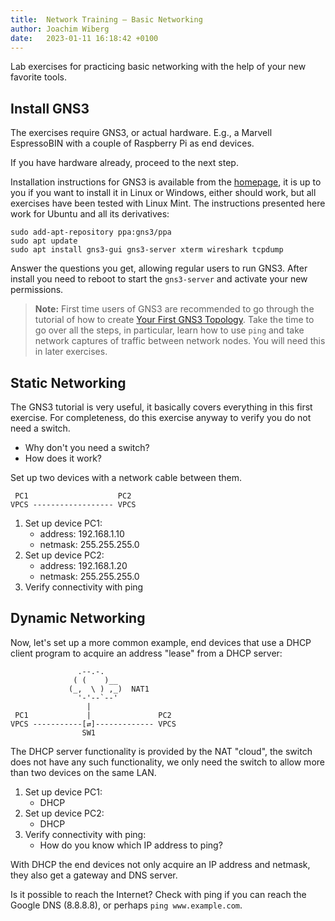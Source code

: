 ```yaml
---
title:  Network Training — Basic Networking
author: Joachim Wiberg
date:   2023-01-11 16:18:42 +0100
---
```


Lab exercises for practicing basic networking with the help of your new
favorite tools.

<!-- more -->

## Install GNS3

The exercises require GNS3, or actual hardware.  E.g., a Marvell
EspressoBIN with a couple of Raspberry Pi as end devices.

If you have hardware already, proceed to the next step.

Installation instructions for GNS3 is available from the [homepage][0],
it is up to you if you want to install it in Linux or Windows, either
should work, but all exercises have been tested with Linux Mint.  The
instructions presented here work for Ubuntu and all its derivatives:

    sudo add-apt-repository ppa:gns3/ppa
    sudo apt update
    sudo apt install gns3-gui gns3-server xterm wireshark tcpdump

Answer the questions you get, allowing regular users to run GNS3.  After
install you need to reboot to start the `gns3-server` and activate your
new permissions.

> **Note:** First time users of GNS3 are recommended to go through the
> tutorial of how to create [Your First GNS3 Topology][1].  Take the
> time to go over all the steps, in particular, learn how to use `ping`
> and take network captures of traffic between network nodes.  You will
> need this in later exercises.


## Static Networking

The GNS3 tutorial is very useful, it basically covers everything in this
first exercise.  For completeness, do this exercise anyway to verify you
do not need a switch.

 - Why don't you need a switch?
 - How does it work?

Set up two devices with a network cable between them.

     PC1                    PC2
    VPCS ------------------ VPCS

 1. Set up device PC1:
    - address: 192.168.1.10
	- netmask: 255.255.255.0
 2. Set up device PC2:
    - address: 192.168.1.20
	- netmask: 255.255.255.0
 3. Verify connectivity with ping


## Dynamic Networking

Now, let's set up a more common example, end devices that use a DHCP
client program to acquire an address "lease" from a DHCP server:

                   .--.-.
                  ( (    )__
                 (_,  \ ) ,_)  NAT1
                   '-'--`--'
                     |
     PC1             |               PC2
    VPCS -----------[⇄]------------- VPCS
                    SW1

The DHCP server functionality is provided by the NAT "cloud", the switch
does not have any such functionality, we only need the switch to allow
more than two devices on the same LAN.

 1. Set up device PC1:
    - DHCP
 2. Set up device PC2:
    - DHCP
 3. Verify connectivity with ping:
    - How do you know which IP address to ping?

With DHCP the end devices not only acquire an IP address and netmask,
they also get a gateway and DNS server.

Is it possible to reach the Internet?  Check with ping if you can
reach the Google DNS (8.8.8.8), or perhaps `ping www.example.com`.


[0]: https://docs.gns3.com/docs/
[1]: https://docs.gns3.com/docs/getting-started/your-first-gns3-topology
